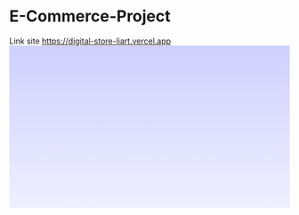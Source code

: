 # E-Commerce-Project

Link site https://digital-store-liart.vercel.app
![Image alt](https://github.com/Angr-i/Digital_Store/blob/main/github/img/bg.jpg)
